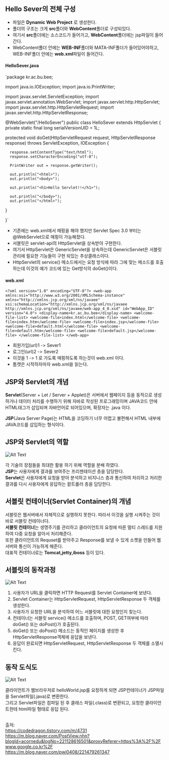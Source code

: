 ## Hello Sever의 전체 구성

- 파일은 **Dynamic Web Project** 로 생성한다.  
- 폴더의 구조는 크게 **src**폴더와 **WebContent**폴더로 구성되있다.   
- 여기서 **src**폴더에는 소스코드가 들어가고, **WebContent**폴더에는 jsp파일이 들어간다.  
- WebContent폴더 안에는 **WEB-INF**폴더와 MATA-INF폴더가 들어있어야하고, WEB-INF폴더 안에는 **web.xml**파일이 들어간다.  

#### HelloSever.java
`package kr.ac.bu.bee;

import java.io.IOException;
import java.io.PrintWriter;

import javax.servlet.ServletException;
import javax.servlet.annotation.WebServlet;
import javax.servlet.http.HttpServlet;
import javax.servlet.http.HttpServletRequest;
import javax.servlet.http.HttpServletResponse;


@WebServlet("/HelloSever")
public class HelloSever extends HttpServlet {
   private static final long serialVersionUID = 1L;
       
   
   protected void doGet(HttpServletRequest request, HttpServletResponse response) throws ServletException, IOException {
   
      response.setContentType("text/html");
      response.setCharacterEncoding("utf-8");
      
      PrintWriter out = response.getWriter();
      
      out.println("<html>");
      out.println("<body>");
      
      out.println("<h1>Hello Servlet!!</h1>");
      
      out.println("</body>");
      out.println("</html>");
   }

}`

- 기존에는 web.xml에서 매핑을 해야 했지만 Servlet Spec 3.0 부터는 @WebServlet으로 매핑이 가능해졌다.  
- 서블릿은 servlet-api의 HttpServlet을 상속받아 구현한다.
- 여기서 HttpServlet은 GenericServlet을 상속하는데 GenericServlet은 서블릿 관리에 필요한 기능들이 구현 되있는 추상클래스이다.
- HttpServlet의 service() 메소드에서는 요청 방식에 따라 그에 맞는 메소드를 호출하는데 이것의 예가 코드에 있는 Get방식의 doGet()이다.

#### web.xml
`<?xml version="1.0" encoding="UTF-8"?>
<web-app xmlns:xsi="http://www.w3.org/2001/XMLSchema-instance" xmlns="http://xmlns.jcp.org/xml/ns/javaee" xsi:schemaLocation="http://xmlns.jcp.org/xml/ns/javaee http://xmlns.jcp.org/xml/ns/javaee/web-app_4_0.xsd" id="WebApp_ID" version="4.0">
  <display-name>kr.ac.bu.bee</display-name>
  <welcome-file-list>
    <welcome-file>index.html</welcome-file>
    <welcome-file>index.htm</welcome-file>
    <welcome-file>index.jsp</welcome-file>
    <welcome-file>default.html</welcome-file>
    <welcome-file>default.htm</welcome-file>
    <welcome-file>default.jsp</welcome-file>
  </welcome-file-list>
</web-app>`

- 회원가입(url)1 -> Sever1
- 로그인(url)2 -> Sever2
- 이것을 1 -> 1 로 가도록 매핑하도록 하는것이 web.xml 이다.
- 톰캣은 시작하자마자 web.xml을 읽는다.

## JSP와 Servlet의 개념

**Servlet**(Server + Let / Server + Applet)은 서버에서 웹페이지 등을 동적으로 생성하거나 데이터 처리를 수행하기 위해 자바로 작성된 프로그래밍이며 
JAVA코드 안에 HTML태그가 삽입되며 자바언어로 되어있으며, 확장자는 .java 이다.

**JSP**(Java Server Page)는 HTML을 코딩하기 너무 어렵고 불편해서 HTML 내부에 JAVA코드를 삽입하는 형식이다.

## JSP와 Servlet의 역할


![Alt Text](http://mblogthumb3.phinf.naver.net/MjAxNzEwMzBfMjkw/MDAxNTA5MzQ1NDM0ODM2.40qv0x-SJdITWEUFVSw0qzCGM1ZISOxkaC5ClBYxOMIg.TrKmJH-Y7_IX0gwqNEQYqn9WS_GEh9Bk20jMEwSJzGgg.PNG.acornedu/jsp.png?type=w800)

각 기술의 장점들을 최대한 활용 하기 위해 역할을 분배 하였다.  
**JSP**는 사용자에게 결과를 보여주는 프리젠테이션 층을 담당한다.  
**Servlet**은 사용자에게 요청을 받아 분석하고 비지니스 층과 통신하여 처리하고 처리한 결과를 다시 사용자에게 응답하는 컽트롤러 층을 담당한다.


## 서블릿 컨테이너(Servlet Container)의 개념

서블릿은 웹서버에서 자체적으로 실행하지 못한다. 따라서 이것을 실행 시켜주는 것이 바로 서블릿 컨테이너다.  
**서블릿 컨테이너**는 생명주기를 관리하고 클라이언트의 요청에 따른 멀티 스레드를 지원하여 다중 요청을 알아서 처리해준다.  
또한 클라이언트의 Requset를 받아주고 Response를 보낼 수 있게 소켓을 만들어 웹 서버와 통신이 가능하게 해준다.  
대표적 컨테이너로는 **Tomcat,jetty,iboss** 등이 있다.


## 서블릿의 동작과정


![Alt Text](https://mblogthumb-phinf.pstatic.net/MjAxOTAyMjhfMTE1/MDAxNTUxMzQwODIzNzM1.8U0Jh3ZcPWgDEAcWp0ut6U2wbMT1PStoOQQslmwzr3og.K9xZ2SYwm5_djAI679HEdSIbwPBW5Zkbank0VdLKYvkg.PNG.pwj0408/993A7F335A04179D20.png?type=w800)

1) 사용자가 URL을 클릭하면 HTTP Request를 Servlet Container에 보낸다.  
2) Servlet Container는 HttpServletRequest, HttpServletResponse 두 객체를 생성한다.  
3) 사용자가 요청한 URL을 분석하여 어느 서블릿에 대한 요청인지 찾는다.  
4) 컨테이너는 서블릿 service() 메소드를 호출하며, POST, GET여부에 따라 doGet() 또는 doPost()가 호출된다.  
5) doGet() 또는 doPost() 메소드는 동적인 페이지를 생성한 후 HttpServletResponse객체에 응답을 보낸다.  
6) 응답이 완료되면 HttpServletRequest, HttpServletResponse 두 객체를 소멸시킨다.  


## 동작 도식도


![Alt Text](https://t1.daumcdn.net/cfile/tistory/212A433958710F5F2B)

클라이언트가 웹브라우저로 helloWorld.jsp를 요청하게 되면 JSP컨테이너가 JSP파일을 Servlet파일(.java)로 변환한다.  
그리고 Servlet파일은 컴파일 된 후 클래스 파일(.class)로 변환되고, 요청한 클라이언트한테 html파일 형태로 응답 된다.

##

출처:  
[](url)https://codedragon.tistory.com/m/4731  
[](url)https://m.blog.naver.com/PostView.nhn?blogId=acornedu&logNo=221128616501&proxyReferer=https%3A%2F%2Fwww.google.co.kr%2F  
[](url)https://m.blog.naver.com/pwj0408/221479261347
